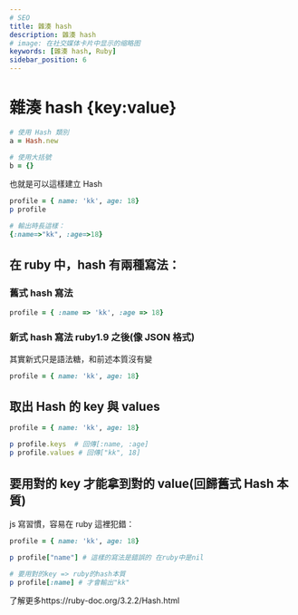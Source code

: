 ```yaml
---
# SEO
title: 雜湊 hash
description: 雜湊 hash
# image: 在社交媒体卡片中显示的缩略图
keywords: [雜湊 hash, Ruby]
sidebar_position: 6
---
```


# 雜湊 hash {key:value}

```ruby
# 使用 Hash 類別
a = Hash.new

# 使用大括號
b = {}
```

也就是可以這樣建立 Hash

```ruby
profile = { name: 'kk', age: 18}
p profile

# 輸出時長這樣：
{:name=>"kk", :age=>18}
```

## 在 ruby 中，hash 有兩種寫法：

### 舊式 hash 寫法

```ruby
profile = { :name => 'kk', :age => 18}
```

### 新式 hash 寫法 ruby1.9 之後(像 JSON 格式)

其實新式只是語法糖，和前述本質沒有變

```ruby
profile = { name: 'kk', age: 18}
```

## 取出 Hash 的 key 與 values

```ruby
profile = { name: 'kk', age: 18}

p profile.keys  # 回傳[:name, :age]
p profile.values # 回傳["kk", 18]
```

## 要用對的 key 才能拿到對的 value(回歸舊式 Hash 本質)

js 寫習慣，容易在 ruby 這裡犯錯：

```ruby
profile = { name: 'kk', age: 18}

p profile["name"] # 這樣的寫法是錯誤的 在ruby中是nil

# 要用對的key => ruby的hash本質
p profile[:name] # 才會輸出"kk"
```

了解更多https://ruby-doc.org/3.2.2/Hash.html
